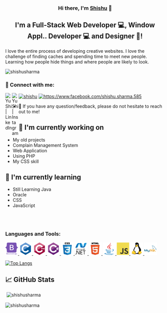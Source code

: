 <p align="center">
<!--   <a href="#" target="_blank" rel="noreferrer"><img src="" alt="my banner"></a> -->
</p>

<h3 align="center">
Hi there, I'm <a href="#" target="_blank" rel="noreferrer">Shishu</a> 👋
</h3>

<h2 align="center">
I'm a Full-Stack Web Developer 💻, Window Appl.. Developer 💻 and Designer 🎨!
</h2> 

I love the entire process of developing creative websites. I love the challenge of finding caches and spending time to meet new people. Learning how people hide things and where people are likely to look.

<p align="left"> <img src="https://komarev.com/ghpvc/?username=kanchaakanchaa&label=Profile%20views&color=0e75b6&style=flat" alt="shishusharma" /> </p>


### 🤝 Connect with me:

<a href="https://www.linkedin.com/in/shishu-sharma-88026b14a/"><img align="left" src="https://raw.githubusercontent.com/yushi1007/yushi1007/main/images/linkedin.svg" alt="Yu Shi | LinkedIn" width="21px"/></a>
<a href="https://www.instagram.com/kanchaa_kanchaa/"><img align="left" src="https://raw.githubusercontent.com/yushi1007/yushi1007/main/images/instagram.svg" alt="Yu Shi | Instagram" width="21px"/></a>
<a href="https://dev.to/shishu" target="blank"><img align="center" src="https://cdn.jsdelivr.net/npm/simple-icons@3.0.1/icons/dev-dot-to.svg" alt="shishu" height="30" width="40" /></a>
<a href="https://fb.com/https://www.facebook.com/shishu.sharma.585" target="blank"><img align="center" src="https://cdn.jsdelivr.net/npm/simple-icons@3.0.1/icons/facebook.svg" alt="https://www.facebook.com/shishu.sharma.585" height="30" width="40" /></a>
</br>
- 💬 If you have any question/feedback, please do not hesitate to reach out to me!

## 🔭 I'm currently working on

- My old projects
- Complain Management System
- Web Application 
- Using PHP
- My CSS skill

## 🌱 I'm currently learning

- Still Learning Java
- Oracle
- CSS
- JavaScript 

<!-- ## 💼 Technical Skills
 -->
<!-- ![](https://img.shields.io/badge/Code-React-informational?style=flat&logo=react&color=61DAFB)
![](https://img.shields.io/badge/Code-Redux-informational?style=flat&logo=Redux&color=764ABC)
![](https://img.shields.io/badge/Code-JavaScript-informational?style=flat&logo=JavaScript&color=F7DF1E)
![](https://img.shields.io/badge/Code-Ruby-informational?style=flat&logo=Ruby&color=CC342D)
![](https://img.shields.io/badge/Code-Ruby_on_Rails-informational?style=flat&logo=Ruby-On-Rails&color=CC0000)
![](https://img.shields.io/badge/Code-HTML5-informational?style=flat&logo=HTML5&color=E34F26)
![](https://img.shields.io/badge/Code-PostgreSQL-informational?style=flat&logo=PostgreSQL&color=336791)
![](https://img.shields.io/badge/Code-SQLite-informational?style=flat&logo=SQLite&color=003B57)

</br>

![](https://img.shields.io/badge/Style-Bootstrap-informational?style=flat&logo=Bootstrap&color=7952B3)
![](https://img.shields.io/badge/Style-CSS3-informational?style=flat&logo=CSS3&color=1572B6)
![](https://img.shields.io/badge/Style-styled--components-informational?style=flat&logo=styled-components&color=DB7093) -->


</br>

<!-- ![](https://img.shields.io/badge/Tools-Figma-informational?style=flat&logo=Figma&color=F24E1E)
![](https://img.shields.io/badge/Tools-NPM-informational?style=flat&logo=NPM&color=CB3837)
![](https://img.shields.io/badge/Tools-Heroku-informational?style=flat&logo=Heroku&color=430098)
![](https://img.shields.io/badge/Tools-Netlify-informational?style=flat&logo=netlify&color=00C7B7)
![](https://img.shields.io/badge/Tools-Git-informational?style=flat&logo=Git&color=F05032)
![](https://img.shields.io/badge/Tools-GitHub-informational?style=flat&logo=GitHub&color=181717) -->

</br>
<h3 align="left">Languages and Tools:</h3>
<p align="left"> <a href="https://getbootstrap.com" target="_blank"> <img src="https://raw.githubusercontent.com/devicons/devicon/master/icons/bootstrap/bootstrap-plain-wordmark.svg" alt="bootstrap" width="40" height="40"/> </a> <a href="https://www.cprogramming.com/" target="_blank"> <img src="https://raw.githubusercontent.com/devicons/devicon/master/icons/c/c-original.svg" alt="c" width="40" height="40"/> </a> <a href="https://www.w3schools.com/cpp/" target="_blank"> <img src="https://raw.githubusercontent.com/devicons/devicon/master/icons/cplusplus/cplusplus-original.svg" alt="cplusplus" width="40" height="40"/> </a> <a href="https://www.w3schools.com/cs/" target="_blank"> <img src="https://raw.githubusercontent.com/devicons/devicon/master/icons/csharp/csharp-original.svg" alt="csharp" width="40" height="40"/> </a> <a href="https://www.w3schools.com/css/" target="_blank"> <img src="https://raw.githubusercontent.com/devicons/devicon/master/icons/css3/css3-original-wordmark.svg" alt="css3" width="40" height="40"/> </a> <a href="https://dotnet.microsoft.com/" target="_blank"> <img src="https://raw.githubusercontent.com/devicons/devicon/master/icons/dot-net/dot-net-original-wordmark.svg" alt="dotnet" width="40" height="40"/> </a> <a href="https://www.w3.org/html/" target="_blank"> <img src="https://raw.githubusercontent.com/devicons/devicon/master/icons/html5/html5-original-wordmark.svg" alt="html5" width="40" height="40"/> </a> <a href="https://www.java.com" target="_blank"> <img src="https://raw.githubusercontent.com/devicons/devicon/master/icons/java/java-original.svg" alt="java" width="40" height="40"/> </a> <a href="https://developer.mozilla.org/en-US/docs/Web/JavaScript" target="_blank"> <img src="https://raw.githubusercontent.com/devicons/devicon/master/icons/javascript/javascript-original.svg" alt="javascript" width="40" height="40"/> </a> <a href="https://www.linux.org/" target="_blank"> <img src="https://raw.githubusercontent.com/devicons/devicon/master/icons/linux/linux-original.svg" alt="linux" width="40" height="40"/> </a> <a href="https://www.microsoft.com/en-us/sql-server" target="_blank"> <img src="https://raw.githubusercontent.com/devicons/devicon/master/icons/mysql/mysql-original-wordmark.svg" alt="mysql" width="40" height="40"/> </a> <a href="https://www.typescriptlang.org/" target="_blank"><!-- <img src="https://raw.githubusercontent.com/devicons/devicon/master/icons/typescript/typescript-original.svg" alt="typescript" width="40" height="40"/> </a> <a href="https://unrealengine.com/" target="_blank"> <img src="https://raw.githubusercontent.com/kenangundogan/fontisto/036b7eca71aab1bef8e6a0518f7329f13ed62f6b/icons/svg/brand/unreal-engine.svg" alt="unreal" width="40" height="40"/> --></a> </p>

[![Top Langs](https://github-readme-stats.vercel.app/api/top-langs/?username=shishusharma&layout=compact)](https://github.com/shishusharma)

<!-- <p><img align="left" src="https://github-readme-stats.vercel.app/api/top-langs?username=shishusharma&show_icons=true&locale=en&layout=compact" alt="shishusharma" /></p>

<p>&nbsp;<img align="center" src="https://github-readme-stats.vercel.app/api?username=shishusharma&show_icons=true&locale=en" alt="shishusharma" /></p>
 -->


## 📈 GitHub Stats 

<p>&nbsp;<img align="center" src="https://github-readme-stats.vercel.app/api?username=shishusharma&show_icons=true&locale=en" alt="shishusharma" /></p>
<p><img align="center" src="https://github-readme-streak-stats.herokuapp.com/?user=shishusharma&" alt="shishusharma" /></p>


<!-- [![Anurag's github stats](https://github-readme-stats.vercel.app/api?username=shishusharma)](https://github.com/shishusharma)
 -->
<!-- [![Top Langs](https://github-readme-stats.vercel.app/api/top-langs/?username=shishusharma&layout=compact)](https://github.com/shishusharma)
<p><img align="center" src="https://github-readme-streak-stats.herokuapp.com/?user=shishusharma&" alt="shishusharma" /></p>
 -->
